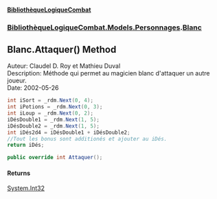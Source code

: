 #### [BibliothèqueLogiqueCombat](readme.md 'readme')
### [BibliothèqueLogiqueCombat.Models.Personnages](readme.md#BibliothèqueLogiqueCombat.Models.Personnages 'BibliothèqueLogiqueCombat.Models.Personnages').[Blanc](BibliothèqueLogiqueCombat.Models.Personnages.Blanc.md 'BibliothèqueLogiqueCombat.Models.Personnages.Blanc')

## Blanc.Attaquer() Method

Auteur: Claudel D. Roy et Mathieu Duval    
Description: Méthode qui permet au magicien blanc d'attaquer un autre joueur.   
Date:  2002-05-26     
  
```csharp  
int iSort = _rdm.Next(0, 4);    
int iPotions = _rdm.Next(0, 3);    
int iLoup = _rdm.Next(0, 2);    
iDésDouble1 = _rdm.Next(1, 5);    
iDésDouble2 = _rdm.Next(1, 5);    
int iDés2d4 = iDésDouble1 + iDésDouble2;    
//Tout les bonus sont additionés et ajouter au iDés.    
return iDés;  
```

```csharp
public override int Attaquer();
```

#### Returns
[System.Int32](https://docs.microsoft.com/en-us/dotnet/api/System.Int32 'System.Int32')